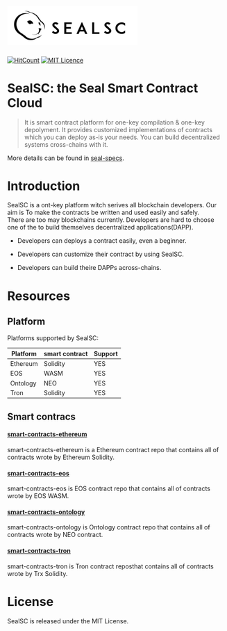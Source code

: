 # <img src="logo.png" alt="SealSC" width="300px">

[![HitCount](http://hits.dwyl.io/SealSC/SealSC/Seal.SC.svg)](http://hits.dwyl.io/SealSC/SealSC/Seal.SC)
[![MIT Licence](https://badges.frapsoft.com/os/mit/mit.svg?v=103)](https://opensource.org/licenses/mit-license.php)

# SealSC: the Seal Smart Contract Cloud 

> It is smart contract platform for one-key compilation & one-key depolyment. 
> It provides customized implementations of contracts which you can deploy as-is your needs. 
> You can build decentralized systems cross-chains with it.

More details can be found in [seal-specs](https://github.com/SealSC/https://github.com/SealSC/seal-specs.git).

# Introduction

SealSC is a ont-key platform witch serives all blockchain developers. Our aim is To make the contracts be written and used easily and safely.  
There are too may blockchains currently. Developers are hard to choose one of the to build themselves decentralized applications(DAPP). 

* Developers can deploys a contract easily, even a beginner. 

* Developers can customize their contract by using SealSC.

* Developers can build theire DAPPs across-chains.

# Resources

## Platform

Platforms supported by SealSC:

|Platform |smart contract | Support|
|---------|---------------|--------|
|Ethereum |Solidity       |  YES   |
|EOS      |WASM           |  YES   |
|Ontology |NEO            |  YES   |
|Tron     |Solidity       |  YES   |

## Smart contracs

#### [smart-contracts-ethereum](https://github.com/SealSC/smart-contracts-ethereum)

smart-contracts-ethereum is a Ethereum contract repo that contains all of contracts wrote by Ethereum Solidity.

#### [smart-contracts-eos](https://github.com/SealSC/smart-contracts-eos)

smart-contracts-eos is  EOS contract repo that contains all of contracts wrote by EOS WASM.

#### [smart-contracts-ontology](https://github.com/SealSC/smart-contracts-ontology)

smart-contracts-ontology is Ontology contract repo that contains all of contracts wrote by NEO contract.

#### [smart-contracts-tron](https://github.com/SealSC/smart-contracts-tron)

smart-contracts-tron is Tron contract reposthat contains all of contracts wrote by Trx Solidity.

# License

SealSC is released under the MIT License.
